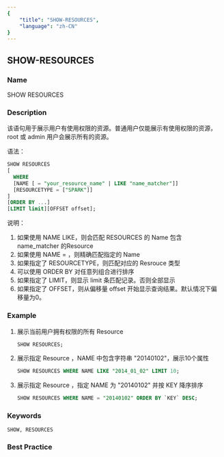 ```yaml
---
{
    "title": "SHOW-RESOURCES",
    "language": "zh-CN"
}
---
```


<!--
Licensed to the Apache Software Foundation (ASF) under one
or more contributor license agreements.  See the NOTICE file
distributed with this work for additional information
regarding copyright ownership.  The ASF licenses this file
to you under the Apache License, Version 2.0 (the
"License"); you may not use this file except in compliance
with the License.  You may obtain a copy of the License at

  http://www.apache.org/licenses/LICENSE-2.0

Unless required by applicable law or agreed to in writing,
software distributed under the License is distributed on an
"AS IS" BASIS, WITHOUT WARRANTIES OR CONDITIONS OF ANY
KIND, either express or implied.  See the License for the
specific language governing permissions and limitations
under the License.
-->

## SHOW-RESOURCES

### Name

SHOW RESOURCES

### Description

该语句用于展示用户有使用权限的资源。普通用户仅能展示有使用权限的资源，root 或 admin 用户会展示所有的资源。

语法：

```sql
SHOW RESOURCES
[
  WHERE
  [NAME [ = "your_resource_name" | LIKE "name_matcher"]]
  [RESOURCETYPE = ["SPARK"]]
]
[ORDER BY ...]
[LIMIT limit][OFFSET offset];
```

说明：

1. 如果使用 NAME LIKE，则会匹配 RESOURCES 的 Name 包含 name_matcher 的Resource
2.  如果使用 NAME = ，则精确匹配指定的 Name
3. 如果指定了 RESOURCETYPE，则匹配对应的 Resrouce 类型
4. 可以使用 ORDER BY 对任意列组合进行排序
5. 如果指定了 LIMIT，则显示 limit 条匹配记录。否则全部显示
6. 如果指定了 OFFSET，则从偏移量 offset 开始显示查询结果。默认情况下偏移量为0。

### Example

1. 展示当前用户拥有权限的所有 Resource
    
    ```sql
    SHOW RESOURCES;
    ```

2. 展示指定 Resource ，NAME 中包含字符串 "20140102"，展示10个属性
    
    ```sql
    SHOW RESOURCES WHERE NAME LIKE "2014_01_02" LIMIT 10;
    ```

3. 展示指定 Resource ，指定 NAME 为 "20140102" 并按 KEY 降序排序
    
    ```sql
    SHOW RESOURCES WHERE NAME = "20140102" ORDER BY `KEY` DESC;
    ```

### Keywords

    SHOW, RESOURCES

### Best Practice

